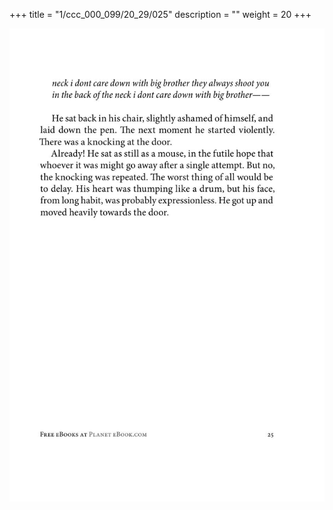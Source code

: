 +++
title = "1/ccc_000_099/20_29/025"
description = ""
weight = 20
+++

<img class="center-fit-jpg" src="/jpg_/out_jpg_1984__025.jpg" ></img>

